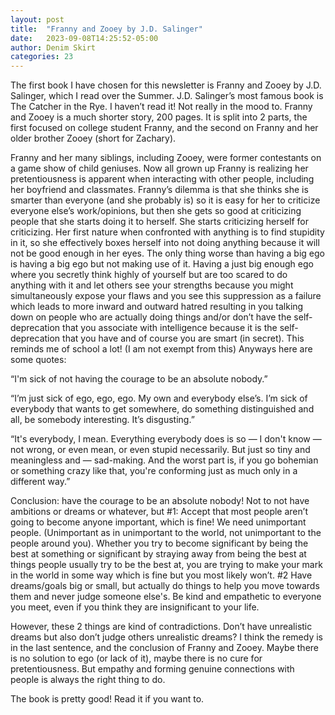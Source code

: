 ```yaml
---
layout: post
title:  "Franny and Zooey by J.D. Salinger"
date:   2023-09-08T14:25:52-05:00
author: Denim Skirt
categories: 23
---
```


The first book I have chosen for this newsletter is Franny and Zooey by J.D. Salinger, which I read over the Summer. J.D. Salinger’s most famous book is The Catcher in the Rye. I haven’t read it! Not really in the mood to. Franny and Zooey is a much shorter story, 200 pages. It is split into 2 parts, the first focused on college student Franny, and the second on Franny and her older brother Zooey (short for Zachary). 

Franny and her many siblings, including Zooey, were former contestants on a game show of child geniuses. Now all grown up Franny is realizing her pretentiousness is apparent when interacting with other people, including her boyfriend and classmates. Franny’s dilemma is that she thinks she is smarter than everyone (and she probably is) so it is easy for her to criticize everyone else’s work/opinions, but then she gets so good at criticizing people that she starts doing it to herself. She starts criticizing herself for criticizing. Her first nature when confronted with anything is to find stupidity in it, so she effectively boxes herself into not doing anything because it will not be good enough in her eyes. The only thing worse than having a big ego is having a big ego but not making use of it. Having a just big enough ego where you secretly think highly of yourself but are too scared to do anything with it and let others see your strengths because you might simultaneously expose your flaws and you see this suppression as a failure which leads to more inward and outward hatred resulting in you talking down on people who are actually doing things and/or don’t have the self-deprecation that you associate with intelligence because it is the self-deprecation that you have and of course you are smart (in secret). This reminds me of school a lot! (I am not exempt from this) Anyways here are some quotes: 

“I'm sick of not having the courage to be an absolute nobody.”

“I’m just sick of ego, ego, ego. My own and everybody else’s. I’m sick of everybody that wants to get somewhere, do something distinguished and all, be somebody interesting. It’s disgusting.”

“It's everybody, I mean. Everything everybody does is so — I don't know — not wrong, or even mean, or even stupid necessarily. But just so tiny and meaningless and — sad-making. And the worst part is, if you go bohemian or something crazy like that, you're conforming just as much only in a different way.”


Conclusion: have the courage to be an absolute nobody! Not to not have ambitions or dreams or whatever, but #1: Accept that most people aren’t going to become anyone important, which is fine! We need unimportant people. (Unimportant as in unimportant to the world, not unimportant to the people around you). Whether you try to become significant by being the best at something or significant by straying away from being the best at things people usually try to be the best at, you are trying to make your mark in the world in some way which is fine but you most likely won’t. #2 Have dreams/goals big or small, but actually do things to help you move towards them and never judge someone else's. Be kind and empathetic to everyone you meet, even if you think they are insignificant to your life. 

However, these 2 things are kind of contradictions. Don’t have unrealistic dreams but also don’t judge others unrealistic dreams? I think the remedy is in the last sentence, and the conclusion of Franny and Zooey. Maybe there is no solution to ego (or lack of it), maybe there is no cure for pretentiousness. But empathy and forming genuine connections with people is always the right thing to do. 

The book is pretty good! Read it if you want to. 


